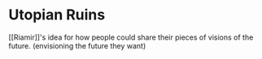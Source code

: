 # Utopian Ruins

[[Riamir]]'s idea for how people could share their pieces of visions of the future. (envisioning the future they want)